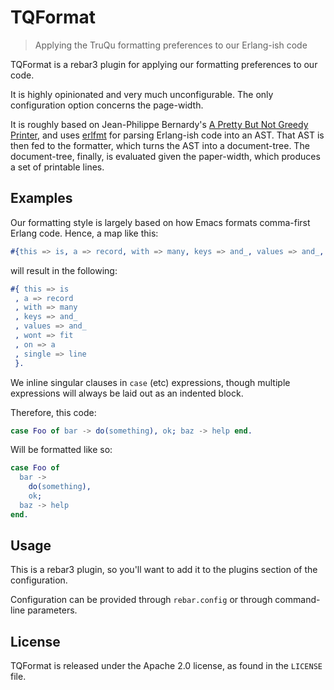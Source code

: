 # TQFormat

> Applying the TruQu formatting preferences to our Erlang-ish code

TQFormat is a rebar3 plugin for applying our formatting preferences to our code.

It is highly opinionated and very much unconfigurable. The only configuration
option concerns the page-width.

It is roughly based on Jean-Philippe Bernardy's [A Pretty But Not Greedy
Printer](https://dl.acm.org/doi/pdf/10.1145/3110250), and uses
[erlfmt](https://github.com/WhatsApp/erlfmt/) for parsing Erlang-ish code into
an AST. That AST is then fed to the formatter, which turns the AST into a
document-tree. The document-tree, finally, is evaluated given the paper-width,
which produces a set of printable lines.

## Examples

Our formatting style is largely based on how Emacs formats comma-first Erlang
code. Hence, a map like this:

```erlang
#{this => is, a => record, with => many, keys => and_, values => and_, wont => fit, on => a, single => line}.
```

will result in the following:

```erlang
#{ this => is
 , a => record
 , with => many
 , keys => and_
 , values => and_
 , wont => fit
 , on => a
 , single => line
 }.
```

We inline singular clauses in `case` (etc) expressions, though multiple
expressions will always be laid out as an indented block.

Therefore, this code:

```erlang
case Foo of bar -> do(something), ok; baz -> help end.
```

Will be formatted like so:

```erlang
case Foo of
  bar ->
    do(something),
    ok;
  baz -> help
end.
```

## Usage

This is a rebar3 plugin, so you'll want to add it to the plugins section of the
configuration.

Configuration can be provided through `rebar.config` or through command-line
parameters.

## License

TQFormat is released under the Apache 2.0 license, as found in the `LICENSE`
file.
